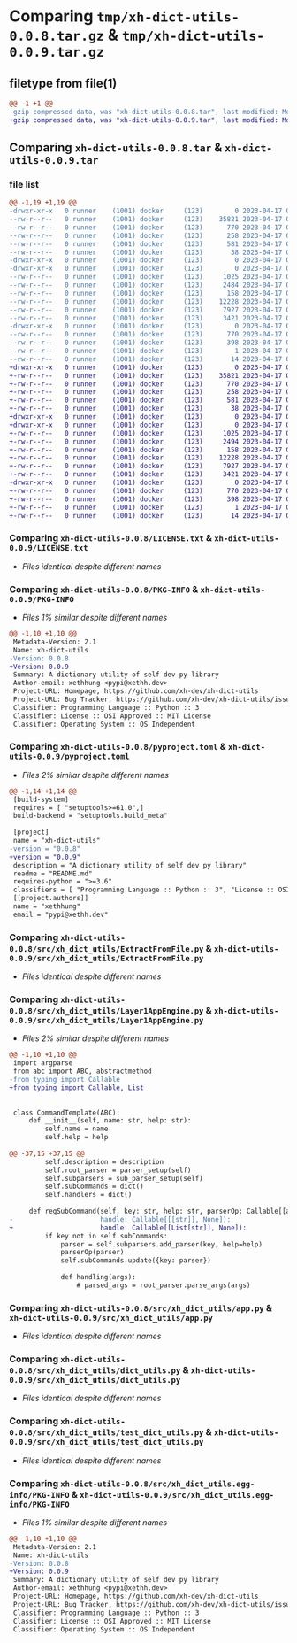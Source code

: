 # Comparing `tmp/xh-dict-utils-0.0.8.tar.gz` & `tmp/xh-dict-utils-0.0.9.tar.gz`

## filetype from file(1)

```diff
@@ -1 +1 @@
-gzip compressed data, was "xh-dict-utils-0.0.8.tar", last modified: Mon Apr 17 09:09:45 2023, max compression
+gzip compressed data, was "xh-dict-utils-0.0.9.tar", last modified: Mon Apr 17 09:21:08 2023, max compression
```

## Comparing `xh-dict-utils-0.0.8.tar` & `xh-dict-utils-0.0.9.tar`

### file list

```diff
@@ -1,19 +1,19 @@
-drwxr-xr-x   0 runner    (1001) docker     (123)        0 2023-04-17 09:09:45.961836 xh-dict-utils-0.0.8/
--rw-r--r--   0 runner    (1001) docker     (123)    35821 2023-04-17 09:09:29.000000 xh-dict-utils-0.0.8/LICENSE.txt
--rw-r--r--   0 runner    (1001) docker     (123)      770 2023-04-17 09:09:45.961836 xh-dict-utils-0.0.8/PKG-INFO
--rw-r--r--   0 runner    (1001) docker     (123)      258 2023-04-17 09:09:29.000000 xh-dict-utils-0.0.8/README.md
--rw-r--r--   0 runner    (1001) docker     (123)      581 2023-04-17 09:09:29.000000 xh-dict-utils-0.0.8/pyproject.toml
--rw-r--r--   0 runner    (1001) docker     (123)       38 2023-04-17 09:09:45.961836 xh-dict-utils-0.0.8/setup.cfg
-drwxr-xr-x   0 runner    (1001) docker     (123)        0 2023-04-17 09:09:45.961836 xh-dict-utils-0.0.8/src/
-drwxr-xr-x   0 runner    (1001) docker     (123)        0 2023-04-17 09:09:45.961836 xh-dict-utils-0.0.8/src/xh_dict_utils/
--rw-r--r--   0 runner    (1001) docker     (123)     1025 2023-04-17 09:09:29.000000 xh-dict-utils-0.0.8/src/xh_dict_utils/ExtractFromFile.py
--rw-r--r--   0 runner    (1001) docker     (123)     2484 2023-04-17 09:09:29.000000 xh-dict-utils-0.0.8/src/xh_dict_utils/Layer1AppEngine.py
--rw-r--r--   0 runner    (1001) docker     (123)      158 2023-04-17 09:09:29.000000 xh-dict-utils-0.0.8/src/xh_dict_utils/__init__.py
--rw-r--r--   0 runner    (1001) docker     (123)    12228 2023-04-17 09:09:29.000000 xh-dict-utils-0.0.8/src/xh_dict_utils/app.py
--rw-r--r--   0 runner    (1001) docker     (123)     7927 2023-04-17 09:09:29.000000 xh-dict-utils-0.0.8/src/xh_dict_utils/dict_utils.py
--rw-r--r--   0 runner    (1001) docker     (123)     3421 2023-04-17 09:09:29.000000 xh-dict-utils-0.0.8/src/xh_dict_utils/test_dict_utils.py
-drwxr-xr-x   0 runner    (1001) docker     (123)        0 2023-04-17 09:09:45.961836 xh-dict-utils-0.0.8/src/xh_dict_utils.egg-info/
--rw-r--r--   0 runner    (1001) docker     (123)      770 2023-04-17 09:09:45.000000 xh-dict-utils-0.0.8/src/xh_dict_utils.egg-info/PKG-INFO
--rw-r--r--   0 runner    (1001) docker     (123)      398 2023-04-17 09:09:45.000000 xh-dict-utils-0.0.8/src/xh_dict_utils.egg-info/SOURCES.txt
--rw-r--r--   0 runner    (1001) docker     (123)        1 2023-04-17 09:09:45.000000 xh-dict-utils-0.0.8/src/xh_dict_utils.egg-info/dependency_links.txt
--rw-r--r--   0 runner    (1001) docker     (123)       14 2023-04-17 09:09:45.000000 xh-dict-utils-0.0.8/src/xh_dict_utils.egg-info/top_level.txt
+drwxr-xr-x   0 runner    (1001) docker     (123)        0 2023-04-17 09:21:08.723527 xh-dict-utils-0.0.9/
+-rw-r--r--   0 runner    (1001) docker     (123)    35821 2023-04-17 09:20:54.000000 xh-dict-utils-0.0.9/LICENSE.txt
+-rw-r--r--   0 runner    (1001) docker     (123)      770 2023-04-17 09:21:08.723527 xh-dict-utils-0.0.9/PKG-INFO
+-rw-r--r--   0 runner    (1001) docker     (123)      258 2023-04-17 09:20:54.000000 xh-dict-utils-0.0.9/README.md
+-rw-r--r--   0 runner    (1001) docker     (123)      581 2023-04-17 09:20:54.000000 xh-dict-utils-0.0.9/pyproject.toml
+-rw-r--r--   0 runner    (1001) docker     (123)       38 2023-04-17 09:21:08.723527 xh-dict-utils-0.0.9/setup.cfg
+drwxr-xr-x   0 runner    (1001) docker     (123)        0 2023-04-17 09:21:08.719527 xh-dict-utils-0.0.9/src/
+drwxr-xr-x   0 runner    (1001) docker     (123)        0 2023-04-17 09:21:08.723527 xh-dict-utils-0.0.9/src/xh_dict_utils/
+-rw-r--r--   0 runner    (1001) docker     (123)     1025 2023-04-17 09:20:54.000000 xh-dict-utils-0.0.9/src/xh_dict_utils/ExtractFromFile.py
+-rw-r--r--   0 runner    (1001) docker     (123)     2494 2023-04-17 09:20:54.000000 xh-dict-utils-0.0.9/src/xh_dict_utils/Layer1AppEngine.py
+-rw-r--r--   0 runner    (1001) docker     (123)      158 2023-04-17 09:20:54.000000 xh-dict-utils-0.0.9/src/xh_dict_utils/__init__.py
+-rw-r--r--   0 runner    (1001) docker     (123)    12228 2023-04-17 09:20:54.000000 xh-dict-utils-0.0.9/src/xh_dict_utils/app.py
+-rw-r--r--   0 runner    (1001) docker     (123)     7927 2023-04-17 09:20:54.000000 xh-dict-utils-0.0.9/src/xh_dict_utils/dict_utils.py
+-rw-r--r--   0 runner    (1001) docker     (123)     3421 2023-04-17 09:20:54.000000 xh-dict-utils-0.0.9/src/xh_dict_utils/test_dict_utils.py
+drwxr-xr-x   0 runner    (1001) docker     (123)        0 2023-04-17 09:21:08.723527 xh-dict-utils-0.0.9/src/xh_dict_utils.egg-info/
+-rw-r--r--   0 runner    (1001) docker     (123)      770 2023-04-17 09:21:08.000000 xh-dict-utils-0.0.9/src/xh_dict_utils.egg-info/PKG-INFO
+-rw-r--r--   0 runner    (1001) docker     (123)      398 2023-04-17 09:21:08.000000 xh-dict-utils-0.0.9/src/xh_dict_utils.egg-info/SOURCES.txt
+-rw-r--r--   0 runner    (1001) docker     (123)        1 2023-04-17 09:21:08.000000 xh-dict-utils-0.0.9/src/xh_dict_utils.egg-info/dependency_links.txt
+-rw-r--r--   0 runner    (1001) docker     (123)       14 2023-04-17 09:21:08.000000 xh-dict-utils-0.0.9/src/xh_dict_utils.egg-info/top_level.txt
```

### Comparing `xh-dict-utils-0.0.8/LICENSE.txt` & `xh-dict-utils-0.0.9/LICENSE.txt`

 * *Files identical despite different names*

### Comparing `xh-dict-utils-0.0.8/PKG-INFO` & `xh-dict-utils-0.0.9/PKG-INFO`

 * *Files 1% similar despite different names*

```diff
@@ -1,10 +1,10 @@
 Metadata-Version: 2.1
 Name: xh-dict-utils
-Version: 0.0.8
+Version: 0.0.9
 Summary: A dictionary utility of self dev py library
 Author-email: xethhung <pypi@xethh.dev>
 Project-URL: Homepage, https://github.com/xh-dev/xh-dict-utils
 Project-URL: Bug Tracker, https://github.com/xh-dev/xh-dict-utils/issues
 Classifier: Programming Language :: Python :: 3
 Classifier: License :: OSI Approved :: MIT License
 Classifier: Operating System :: OS Independent
```

### Comparing `xh-dict-utils-0.0.8/pyproject.toml` & `xh-dict-utils-0.0.9/pyproject.toml`

 * *Files 2% similar despite different names*

```diff
@@ -1,14 +1,14 @@
 [build-system]
 requires = [ "setuptools>=61.0",]
 build-backend = "setuptools.build_meta"
 
 [project]
 name = "xh-dict-utils"
-version = "0.0.8"
+version = "0.0.9"
 description = "A dictionary utility of self dev py library"
 readme = "README.md"
 requires-python = ">=3.6"
 classifiers = [ "Programming Language :: Python :: 3", "License :: OSI Approved :: MIT License", "Operating System :: OS Independent",]
 [[project.authors]]
 name = "xethhung"
 email = "pypi@xethh.dev"
```

### Comparing `xh-dict-utils-0.0.8/src/xh_dict_utils/ExtractFromFile.py` & `xh-dict-utils-0.0.9/src/xh_dict_utils/ExtractFromFile.py`

 * *Files identical despite different names*

### Comparing `xh-dict-utils-0.0.8/src/xh_dict_utils/Layer1AppEngine.py` & `xh-dict-utils-0.0.9/src/xh_dict_utils/Layer1AppEngine.py`

 * *Files 2% similar despite different names*

```diff
@@ -1,10 +1,10 @@
 import argparse
 from abc import ABC, abstractmethod
-from typing import Callable
+from typing import Callable, List
 
 
 class CommandTemplate(ABC):
     def __init__(self, name: str, help: str):
         self.name = name
         self.help = help
 
@@ -37,15 +37,15 @@
         self.description = description
         self.root_parser = parser_setup(self)
         self.subparsers = sub_parser_setup(self)
         self.subCommands = dict()
         self.handlers = dict()
 
     def regSubCommand(self, key: str, help: str, parserOp: Callable[[argparse.ArgumentParser], None],
-                      handle: Callable[[[str]], None]):
+                      handle: Callable[[List[str]], None]):
         if key not in self.subCommands:
             parser = self.subparsers.add_parser(key, help=help)
             parserOp(parser)
             self.subCommands.update({key: parser})
 
             def handling(args):
                 # parsed_args = root_parser.parse_args(args)
```

### Comparing `xh-dict-utils-0.0.8/src/xh_dict_utils/app.py` & `xh-dict-utils-0.0.9/src/xh_dict_utils/app.py`

 * *Files identical despite different names*

### Comparing `xh-dict-utils-0.0.8/src/xh_dict_utils/dict_utils.py` & `xh-dict-utils-0.0.9/src/xh_dict_utils/dict_utils.py`

 * *Files identical despite different names*

### Comparing `xh-dict-utils-0.0.8/src/xh_dict_utils/test_dict_utils.py` & `xh-dict-utils-0.0.9/src/xh_dict_utils/test_dict_utils.py`

 * *Files identical despite different names*

### Comparing `xh-dict-utils-0.0.8/src/xh_dict_utils.egg-info/PKG-INFO` & `xh-dict-utils-0.0.9/src/xh_dict_utils.egg-info/PKG-INFO`

 * *Files 1% similar despite different names*

```diff
@@ -1,10 +1,10 @@
 Metadata-Version: 2.1
 Name: xh-dict-utils
-Version: 0.0.8
+Version: 0.0.9
 Summary: A dictionary utility of self dev py library
 Author-email: xethhung <pypi@xethh.dev>
 Project-URL: Homepage, https://github.com/xh-dev/xh-dict-utils
 Project-URL: Bug Tracker, https://github.com/xh-dev/xh-dict-utils/issues
 Classifier: Programming Language :: Python :: 3
 Classifier: License :: OSI Approved :: MIT License
 Classifier: Operating System :: OS Independent
```

